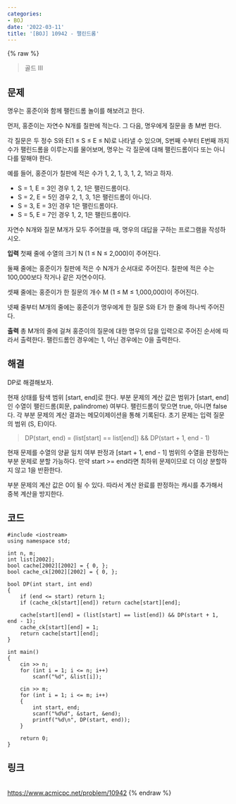 ```yaml
---
categories:
- BOJ
date: '2022-03-11'
title: '[BOJ] 10942 - 팰린드롬'
---
```


{% raw %}
> 골드 III<br>

## 문제
명우는 홍준이와 함께 팰린드롬 놀이를 해보려고 한다.

먼저, 홍준이는 자연수 N개를 칠판에 적는다. 그 다음, 명우에게 질문을 총 M번 한다.

각 질문은 두 정수 S와 E(1 ≤ S ≤ E ≤ N)로 나타낼 수 있으며, S번째 수부터 E번째 까지 수가 팰린드롬을 이루는지를 물어보며, 명우는 각 질문에 대해 팰린드롬이다 또는 아니다를 말해야 한다.

예를 들어, 홍준이가 칠판에 적은 수가 1, 2, 1, 3, 1, 2, 1라고 하자.

-   S = 1, E = 3인 경우 1, 2, 1은 팰린드롬이다.
-   S = 2, E = 5인 경우 2, 1, 3, 1은 팰린드롬이 아니다.
-   S = 3, E = 3인 경우 1은 팰린드롬이다.
-   S = 5, E = 7인 경우 1, 2, 1은 팰린드롬이다.

자연수 N개와 질문 M개가 모두 주어졌을 때, 명우의 대답을 구하는 프로그램을 작성하시오.

**입력**
첫째 줄에 수열의 크기 N (1 ≤ N ≤ 2,000)이 주어진다.

둘째 줄에는 홍준이가 칠판에 적은 수 N개가 순서대로 주어진다. 칠판에 적은 수는 100,000보다 작거나 같은 자연수이다.

셋째 줄에는 홍준이가 한 질문의 개수 M (1 ≤ M ≤ 1,000,000)이 주어진다.

넷째 줄부터 M개의 줄에는 홍준이가 명우에게 한 질문 S와 E가 한 줄에 하나씩 주어진다.

**출력**
총 M개의 줄에 걸쳐 홍준이의 질문에 대한 명우의 답을 입력으로 주어진 순서에 따라서 출력한다. 팰린드롬인 경우에는 1, 아닌 경우에는 0을 출력한다.

##  해결
DP로 해결해보자.

현재 상태를 탐색 범위 [start, end]로 한다. 부분 문제의 계산 값은 범위가 [start, end]인 수열이 팰린드롬(회문, palindrome) 여부다. 팰린드롬이 맞으면 true, 아니면 false다. 각 부분 문제의 계산 결과는 메모이제이션을 통해 기록된다. 초기 문제는 입력 질문의 범위 (S, E)이다.
> DP(start, end) = (list[start] == list[end]) && DP(start + 1, end - 1)<br>

현재 문제를 수열의 양끝 일치 여부 판정과 [start + 1, end - 1] 범위의 수열을 판정하는 부분 문제로 분할 가능하다. 만약 start >= end라면 최하위 문제이므로 더 이상 분할하지 않고 1을 반환한다.

부분 문제의 계산 값은 0이 될 수 있다. 따라서 계산 완료를 판정하는 캐시를 추가해서 중복 계산을 방지한다.

## 코드
```
#include <iostream>
using namespace std;

int n, m;
int list[2002];
bool cache[2002][2002] = { 0, };
bool cache_ck[2002][2002] = { 0, };

bool DP(int start, int end)
{
	if (end <= start) return 1;
	if (cache_ck[start][end]) return cache[start][end];

	cache[start][end] = (list[start] == list[end]) && DP(start + 1, end - 1);
	cache_ck[start][end] = 1;
	return cache[start][end];
}

int main()
{
	cin >> n;
	for (int i = 1; i <= n; i++)
		scanf("%d", &list[i]);
	
	cin >> m;
	for (int i = 1; i <= m; i++)
	{
		int start, end;
		scanf("%d%d", &start, &end);
		printf("%d\n", DP(start, end));
	}
	
	return 0;
}
```

## 링크
<br>https://www.acmicpc.net/problem/10942
{% endraw %}